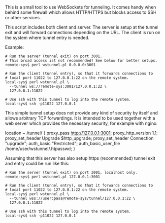 This is a small tool to use WebSockets for tunneling.
It comes handy when behind some firewall which allows HTTP/HTTPS but blocks
access to SSH or other services.

This script includes both client and server.
The server is setup at the tunnel exit and will forward connections depending on
the URL. The client is run on the system where tunnel entry is needed.

Example:

    # Run the server (tunnel exit) on port 3001.
    # This broad access ist not recommended! See below for better setups.
    remote-sys$ perl wstunnel.pl 0.0.0.0:3001

    # Run the client (tunnel entry), so that it forwards connections to
    # local port 11022 to 127.0.0.1:22 on the remote system.
    local-sys$ perl wstunnel.pl \
      --tunnel ws://remote-sys:3001/127.0.0.1:22 \
      127.0.0.1:11022

    # Use ssh with this tunnel to log into the remote system.
    local-sys$ ssh -p11022 127.0.0.1

This simple tunnel setup does not provide any kind of security by itself and
allows arbitrary TCP forwardings. It is intended to be used together with a
web server which provides the necessary security, for example with nginx:

   location ~ /tunnel/ {
        proxy_pass           http://127.0.0.1:3001;
        proxy_http_version   1.1;
        proxy_set_header     Upgrade $http_upgrade;
        proxy_set_header     Connection "upgrade";
        auth_basic           "Restricted";
        auth_basic_user_file /home/user/wstunnel/.htpasswd;
    }

Assuming that this server has also setup https (recommended) tunnel exit and
entry could be run like this:

    # Run the server (tunnel exit) on port 3001, localhost only.
    remote-sys$ perl wstunnel.pl 127.0.0.1:3001

    # Run the client (tunnel entry), so that it forwards connections to
    # local port 11022 to 127.0.0.1:22 on the remote system.
    local-sys$ perl wstunnel.pl \
      --tunnel wss://user:pass@remote-sys/tunnel/127.0.0.1:22 \
      127.0.0.1:11022

    # Use ssh with this tunnel to log into the remote system.
    local-sys$ ssh -p11022 127.0.0.1

